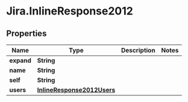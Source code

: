 # Jira.InlineResponse2012

## Properties

Name | Type | Description | Notes
------------ | ------------- | ------------- | -------------
**expand** | **String** |  | 
**name** | **String** |  | 
**self** | **String** |  | 
**users** | [**InlineResponse2012Users**](InlineResponse2012Users.md) |  | 


